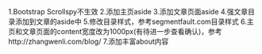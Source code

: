 1.Bootstrap Scrollspy不生效
2.添加主页aside
3.添加文章页面aside
4.强文章目录添加到文章的aside中
5.修改目录样式，参考segmentfault.com目录样式
6.主页和文章页面的content宽度改为1000px(有待进一步查看确认)，参考http://zhangwenli.com/blog/
7.添加丰富about内容
